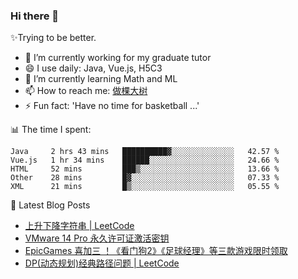 ### Hi there 👋

✨Trying to be better.

<!--
- 😄 Pronouns: ...
- 👯 I’m looking to collaborate on ...
- 🤔 I’m looking for help with ...
- 💬 Ask me about ...
-->

- 🔭 I’m currently working for my graduate tutor
- 😄 I use daily: Java, Vue.js, H5C3
- 🌱 I’m currently learning Math and ML
- 📫 How to reach me: [做棵大树](https://beatree.cn)
- ⚡ Fun fact: 'Have no time for basketball ...'

📊 The time I spent:

<!--START_SECTION:waka-->
```text
Java     2 hrs 43 mins   ██████████▓░░░░░░░░░░░░░░   42.57 % 
Vue.js   1 hr 34 mins    ██████░░░░░░░░░░░░░░░░░░░   24.66 % 
HTML     52 mins         ███▒░░░░░░░░░░░░░░░░░░░░░   13.66 % 
Other    28 mins         █▓░░░░░░░░░░░░░░░░░░░░░░░   07.33 % 
XML      21 mins         █▒░░░░░░░░░░░░░░░░░░░░░░░   05.55 % 
```
<!--END_SECTION:waka-->

👀 Latest Blog Posts

<!-- BLOG-POST-LIST:START -->
- [上升下降字符串 | LeetCode](https://beatree.cn/%e4%b8%8a%e5%8d%87%e4%b8%8b%e9%99%8d%e5%ad%97%e7%ac%a6%e4%b8%b2-leetcode.html)
- [VMware 14 Pro 永久许可证激活密钥](https://beatree.cn/vmware-14-pro-%e6%b0%b8%e4%b9%85%e8%ae%b8%e5%8f%af%e8%af%81%e6%bf%80%e6%b4%bb%e5%af%86%e9%92%a5.html)
- [EpicGames 喜加三 ！《看门狗2》《足球经理》等三款游戏限时领取](https://beatree.cn/epicgames-%e5%96%9c%e5%8a%a0%e4%b8%89-%ef%bc%81%e3%80%8a%e7%9c%8b%e9%97%a8%e7%8b%972%e3%80%8b%e3%80%8a%e8%b6%b3%e7%90%83%e7%bb%8f%e7%90%86%e3%80%8b%e7%ad%89%e4%b8%89%e6%ac%be%e6%b8%b8%e6%88%8f.html)
- [DP(动态规划)经典路径问题 | LeetCode](https://beatree.cn/dp%e5%8a%a8%e6%80%81%e8%a7%84%e5%88%92%e7%bb%8f%e5%85%b8%e8%b7%af%e5%be%84%e9%97%ae%e9%a2%98-leetcode.html)
<!-- BLOG-POST-LIST:END -->
